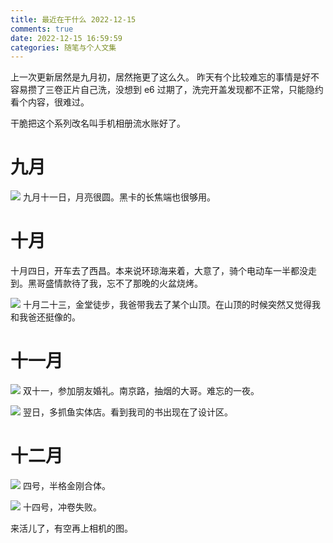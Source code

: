 ```yaml
---
title: 最近在干什么 2022-12-15
comments: true
date: 2022-12-15 16:59:59
categories: 随笔与个人文集
---
```

上一次更新居然是九月初，居然拖更了这么久。
昨天有个比较难忘的事情是好不容易攒了三卷正片自己洗，没想到 e6 过期了，洗完开盖发现都不正常，只能隐约看个内容，很难过。

干脆把这个系列改名叫手机相册流水账好了。

# 九月
![](https://cdn.jsdelivr.net/gh/gaoryrt/f/202212151709109.JPG)
九月十一日，月亮很圆。黑卡的长焦端也很够用。

# 十月
十月四日，开车去了西昌。本来说环琼海来着，大意了，骑个电动车一半都没走到。黑哥盛情款待了我，忘不了那晚的火盆烧烤。

![](https://cdn.jsdelivr.net/gh/gaoryrt/f/202212151710396.jpg)
十月二十三，金堂徒步，我爸带我去了某个山顶。在山顶的时候突然又觉得我和我爸还挺像的。

# 十一月
![](https://cdn.jsdelivr.net/gh/gaoryrt/f/202212151714067.jpeg)
双十一，参加朋友婚礼。南京路，抽烟的大哥。难忘的一夜。

![](https://cdn.jsdelivr.net/gh/gaoryrt/f/202212151714069.jpg)
翌日，多抓鱼实体店。看到我司的书出现在了设计区。

# 十二月
![](https://cdn.jsdelivr.net/gh/gaoryrt/f/202212151711553.JPG)
四号，半格金刚合体。

![](https://cdn.jsdelivr.net/gh/gaoryrt/f/202212151712636.jpg)
十四号，冲卷失败。

来活儿了，有空再上相机的图。
